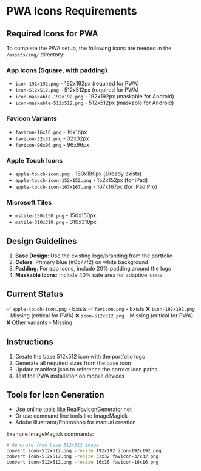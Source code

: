 # PWA Icons Requirements

## Required Icons for PWA

To complete the PWA setup, the following icons are needed in the `/assets/img/` directory:

### App Icons (Square, with padding)
- `icon-192x192.png` - 192x192px (required for PWA)
- `icon-512x512.png` - 512x512px (required for PWA)
- `icon-maskable-192x192.png` - 192x192px (maskable for Android)
- `icon-maskable-512x512.png` - 512x512px (maskable for Android)

### Favicon Variants
- `favicon-16x16.png` - 16x16px
- `favicon-32x32.png` - 32x32px
- `favicon-96x96.png` - 96x96px

### Apple Touch Icons
- `apple-touch-icon.png` - 180x180px (already exists)
- `apple-touch-icon-152x152.png` - 152x152px (for iPad)
- `apple-touch-icon-167x167.png` - 167x167px (for iPad Pro)

### Microsoft Tiles
- `mstile-150x150.png` - 150x150px
- `mstile-310x310.png` - 310x310px

## Design Guidelines

1. **Base Design**: Use the existing logo/branding from the portfolio
2. **Colors**: Primary blue (#0c77f2) on white background
3. **Padding**: For app icons, include 20% padding around the logo
4. **Maskable Icons**: Include 40% safe area for adaptive icons

## Current Status

✅ `apple-touch-icon.png` - Exists
✅ `favicon.png` - Exists
❌ `icon-192x192.png` - Missing (critical for PWA)
❌ `icon-512x512.png` - Missing (critical for PWA)
❌ Other variants - Missing

## Instructions

1. Create the base 512x512 icon with the portfolio logo
2. Generate all required sizes from the base icon
3. Update manifest.json to reference the correct icon paths
4. Test the PWA installation on mobile devices

## Tools for Icon Generation

- Use online tools like RealFaviconGenerator.net
- Or use command line tools like ImageMagick
- Adobe Illustrator/Photoshop for manual creation

Example ImageMagick commands:
```bash
# Generate from base 512x512 image
convert icon-512x512.png -resize 192x192 icon-192x192.png
convert icon-512x512.png -resize 32x32 favicon-32x32.png
convert icon-512x512.png -resize 16x16 favicon-16x16.png
```
